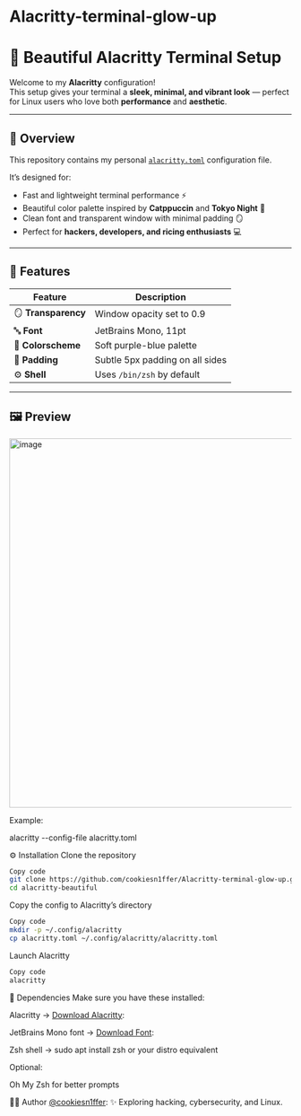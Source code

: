 # Alacritty-terminal-glow-up

# 🌈 Beautiful Alacritty Terminal Setup

Welcome to my **Alacritty** configuration!  
This setup gives your terminal a **sleek, minimal, and vibrant look** — perfect for Linux users who love both **performance** and **aesthetic**.

---

## 🧠 Overview

This repository contains my personal [`alacritty.toml`](./alacritty.toml) configuration file.

It’s designed for:
- Fast and lightweight terminal performance ⚡  
- Beautiful color palette inspired by **Catppuccin** and **Tokyo Night** 🌙  
- Clean font and transparent window with minimal padding 🪞  
- Perfect for **hackers, developers, and ricing enthusiasts** 💻  

---

## 🎨 Features

| Feature | Description |
|----------|-------------|
| 🪞 **Transparency** | Window opacity set to 0.9 |
| 🔤 **Font** | JetBrains Mono, 11pt |
| 🎨 **Colorscheme** | Soft purple-blue palette |
| 🧱 **Padding** | Subtle 5px padding on all sides |
| ⚙️ **Shell** | Uses `/bin/zsh` by default |

---

## 🖼️ Preview
<img width="1029" height="658" alt="image" src="https://github.com/user-attachments/assets/3a80b4e9-c040-41e6-9569-8626d6a24b1c" />


Example:

alacritty --config-file alacritty.toml

⚙️ Installation
Clone the repository

```bash
Copy code
git clone https://github.com/cookiesn1ffer/Alacritty-terminal-glow-up.git
cd alacritty-beautiful
```
Copy the config to Alacritty’s directory

```bash
Copy code
mkdir -p ~/.config/alacritty
cp alacritty.toml ~/.config/alacritty/alacritty.toml
```
Launch Alacritty

```bash
Copy code
alacritty
```
🧩 Dependencies
Make sure you have these installed:

Alacritty → <a href="https://alacritty.org/" target="_blank">Download Alacritty</a>:

JetBrains Mono font →  <a href="https://www.jetbrains.com/lp/mono/" target="_blank">Download Font</a>:

Zsh shell → sudo apt install zsh or your distro equivalent

Optional:

Oh My Zsh for better prompts

🧑‍💻 Author
<a href="https://github.com/cookiesn1ffer" target="_blank">@cookiesn1ffer</a>:
✨ Exploring hacking, cybersecurity, and Linux.

